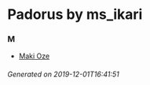 # Padorus by ms_ikari

### M
* [Maki Oze](https://github.com/shadow578/Padoru-Padoru/blob/master/table-of-contents/characters/MakiOze.md)

###### Generated on 2019-12-01T16:41:51
